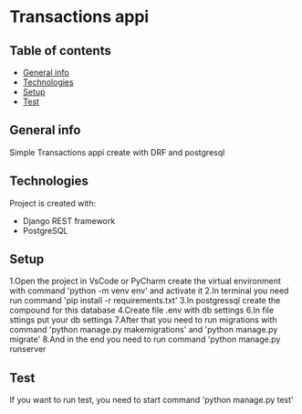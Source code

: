 # Transactions appi


## Table of contents
* [General info](#general-info)
* [Technologies](#technologies)
* [Setup](#setup)
* [Test](#test)

## General info
Simple Transactions appi create with DRF and postgresql

## Technologies
Project is created with:
* Django REST framework
* PostgreSQL

## Setup

1.Open the project in VsCode or PyCharm create the virtual environment with command 'python -m venv env' and activate it
2.In terminal you need run command 'pip install -r requirements.txt'
3.In postgressql create the compound for this database
4.Create file .env with db settings
6.In file sttings put your db settings
7.After that you need to run migrations with command 'python manage.py makemigrations' and 'python manage.py migrate'
8.And in the end you need to run command 'python manage.py runserver


## Test
If you want to run test, you need to start command 'python manage.py test'
